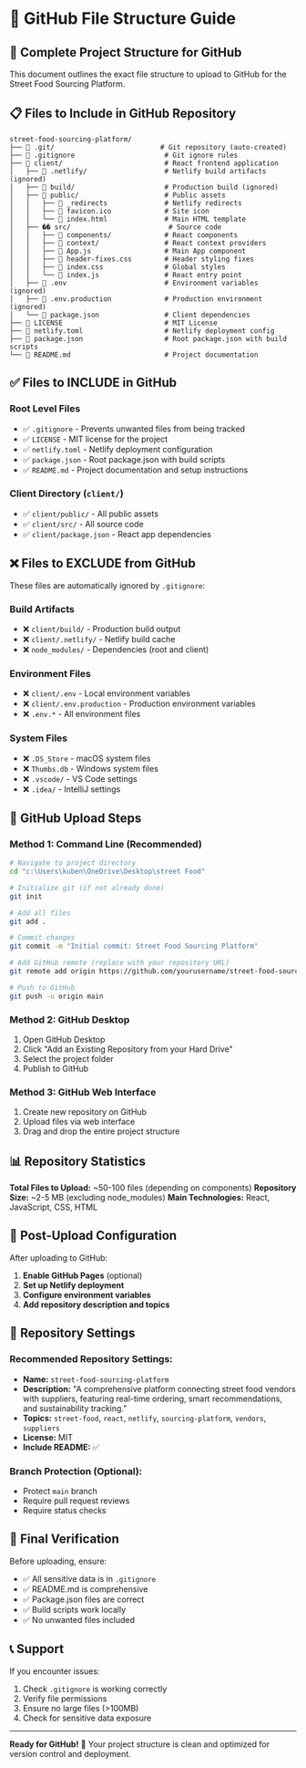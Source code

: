 # 📁 GitHub File Structure Guide

## 🎯 Complete Project Structure for GitHub

This document outlines the exact file structure to upload to GitHub for the Street Food Sourcing Platform.

## 📋 Files to Include in GitHub Repository

```
street-food-sourcing-platform/
├── 📁 .git/                          # Git repository (auto-created)
├── 📄 .gitignore                      # Git ignore rules
├── 📁 client/                         # React frontend application
│   ├── 📁 .netlify/                   # Netlify build artifacts (ignored)
│   ├── 📁 build/                      # Production build (ignored)
│   ├── 📁 public/                     # Public assets
│   │   ├── 📄 _redirects              # Netlify redirects
│   │   ├── 📄 favicon.ico             # Site icon
│   │   └── 📄 index.html              # Main HTML template
│   ├── �� src/                        # Source code
│   │   ├── 📁 components/             # React components
│   │   ├── 📁 context/                # React context providers
│   │   ├── 📄 App.js                  # Main App component
│   │   ├── 📄 header-fixes.css        # Header styling fixes
│   │   ├── 📄 index.css               # Global styles
│   │   └── 📄 index.js                # React entry point
│   ├── 📄 .env                        # Environment variables (ignored)
│   ├── 📄 .env.production             # Production environment (ignored)
│   └── 📄 package.json                # Client dependencies
├── 📄 LICENSE                         # MIT License
├── 📄 netlify.toml                    # Netlify deployment config
├── 📄 package.json                    # Root package.json with build scripts
└── 📄 README.md                       # Project documentation
```

## ✅ Files to INCLUDE in GitHub

### Root Level Files
- ✅ `.gitignore` - Prevents unwanted files from being tracked
- ✅ `LICENSE` - MIT license for the project
- ✅ `netlify.toml` - Netlify deployment configuration
- ✅ `package.json` - Root package.json with build scripts
- ✅ `README.md` - Project documentation and setup instructions

### Client Directory (`client/`)
- ✅ `client/public/` - All public assets
- ✅ `client/src/` - All source code
- ✅ `client/package.json` - React app dependencies

## ❌ Files to EXCLUDE from GitHub

These files are automatically ignored by `.gitignore`:

### Build Artifacts
- ❌ `client/build/` - Production build output
- ❌ `client/.netlify/` - Netlify build cache
- ❌ `node_modules/` - Dependencies (root and client)

### Environment Files
- ❌ `client/.env` - Local environment variables
- ❌ `client/.env.production` - Production environment variables
- ❌ `.env.*` - All environment files

### System Files
- ❌ `.DS_Store` - macOS system files
- ❌ `Thumbs.db` - Windows system files
- ❌ `.vscode/` - VS Code settings
- ❌ `.idea/` - IntelliJ settings

## 🚀 GitHub Upload Steps

### Method 1: Command Line (Recommended)

```bash
# Navigate to project directory
cd "c:\Users\kuben\OneDrive\Desktop\street Food"

# Initialize git (if not already done)
git init

# Add all files
git add .

# Commit changes
git commit -m "Initial commit: Street Food Sourcing Platform"

# Add GitHub remote (replace with your repository URL)
git remote add origin https://github.com/yourusername/street-food-sourcing-platform.git

# Push to GitHub
git push -u origin main
```

### Method 2: GitHub Desktop
1. Open GitHub Desktop
2. Click "Add an Existing Repository from your Hard Drive"
3. Select the project folder
4. Publish to GitHub

### Method 3: GitHub Web Interface
1. Create new repository on GitHub
2. Upload files via web interface
3. Drag and drop the entire project structure

## 📊 Repository Statistics

**Total Files to Upload:** ~50-100 files (depending on components)
**Repository Size:** ~2-5 MB (excluding node_modules)
**Main Technologies:** React, JavaScript, CSS, HTML

## 🔧 Post-Upload Configuration

After uploading to GitHub:

1. **Enable GitHub Pages** (optional)
2. **Set up Netlify deployment**
3. **Configure environment variables**
4. **Add repository description and topics**

## 📝 Repository Settings

### Recommended Repository Settings:
- **Name:** `street-food-sourcing-platform`
- **Description:** "A comprehensive platform connecting street food vendors with suppliers, featuring real-time ordering, smart recommendations, and sustainability tracking."
- **Topics:** `street-food`, `react`, `netlify`, `sourcing-platform`, `vendors`, `suppliers`
- **License:** MIT
- **Include README:** ✅

### Branch Protection (Optional):
- Protect `main` branch
- Require pull request reviews
- Require status checks

## 🎯 Final Verification

Before uploading, ensure:
- ✅ All sensitive data is in `.gitignore`
- ✅ README.md is comprehensive
- ✅ Package.json files are correct
- ✅ Build scripts work locally
- ✅ No unwanted files included

## 📞 Support

If you encounter issues:
1. Check `.gitignore` is working correctly
2. Verify file permissions
3. Ensure no large files (>100MB)
4. Check for sensitive data exposure

---

**Ready for GitHub!** 🚀 Your project structure is clean and optimized for version control and deployment.
